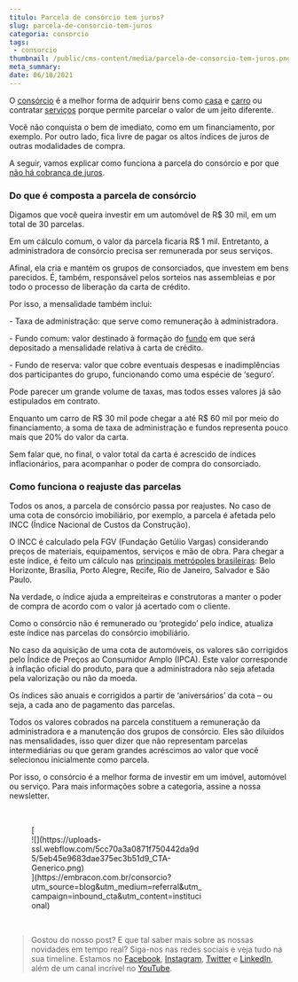 ```yaml
---
titulo: Parcela de consórcio tem juros?
slug: parcela-de-consorcio-tem-juros
categoria: consorcio
tags:
 - consorcio
thumbnail: /public/cms-content/media/parcela-de-consorcio-tem-juros.png
meta_summary: 
date: 06/10/2021
---
```

O [consórcio](https://www.embracon.com.br/conhecaoconsorcio/o-que-e-consorcio) é a melhor forma de adquirir bens como [casa](https://www.embracon.com.br/consorcio-de-imoveis) e [carro](https://www.embracon.com.br/consorcio-motos) ou contratar [serviços](https://www.embracon.com.br/consorcio-servicos) porque permite parcelar o valor de um jeito diferente.

Você não conquista o bem de imediato, como em um financiamento, por exemplo. Por outro lado, fica livre de pagar os altos índices de juros de outras modalidades de compra.

A seguir, vamos explicar como funciona a parcela do consórcio e por que [não há cobrança de juros](https://www.embracon.com.br/blog/parcela-de-consorcio-tem-juros).

### Do que é composta a parcela de consórcio

Digamos que você queira investir em um automóvel de R$ 30 mil, em um total de 30 parcelas.

Em um cálculo comum, o valor da parcela ficaria R$ 1 mil. Entretanto, a administradora de consórcio precisa ser remunerada por seus serviços.

Afinal, ela cria e mantém os grupos de consorciados, que investem em bens parecidos. É, também, responsável pelos sorteios nas assembleias e por todo o processo de liberação da carta de crédito.

Por isso, a mensalidade também inclui:

\- Taxa de administração: que serve como remuneração à administradora.

\- Fundo comum: valor destinado à formação do [fundo](https://www.embracon.com.br/blog/entenda-como-funciona-a-devolucao-do-fundo-de-reserva) em que será depositado a mensalidade relativa à carta de crédito.

\- Fundo de reserva: valor que cobre eventuais despesas e inadimplências dos participantes do grupo, funcionando como uma espécie de ‘seguro’.

Pode parecer um grande volume de taxas, mas todos esses valores já são estipulados em contrato.

Enquanto um carro de R$ 30 mil pode chegar a até R$ 60 mil por meio do financiamento, a soma de taxa de administração e fundos representa pouco mais que 20% do valor da carta.

Sem falar que, no final, o valor total da carta é acrescido de índices inflacionários, para acompanhar o poder de compra do consorciado.

### Como funciona o reajuste das parcelas

Todos os anos, a parcela de consórcio passa por reajustes. No caso de uma cota de consórcio imobiliário, por exemplo, a parcela é afetada pelo INCC (Índice Nacional de Custos da Construção).

O INCC é calculado pela FGV (Fundação Getúlio Vargas) considerando preços de materiais, equipamentos, serviços e mão de obra. Para chegar a este índice, é feito um cálculo nas [principais metrópoles brasileiras](https://www.embracon.com.br/blog/top-5-destinos-de-ferias-escolha-sua-proxima-viagem-pelo-brasil): Belo Horizonte, Brasília, Porto Alegre, Recife, Rio de Janeiro, Salvador e São Paulo.

Na verdade, o índice ajuda a empreiteiras e construtoras a manter o poder de compra de acordo com o valor já acertado com o cliente.

Como o consórcio não é remunerado ou ‘protegido’ pelo índice, atualiza este índice nas parcelas do consórcio imobiliário.

No caso da aquisição de uma cota de automóveis, os valores são corrigidos pelo Índice de Preços ao Consumidor Amplo (IPCA). Este valor corresponde à inflação oficial do produto, para que a administradora não seja afetada pela valorização ou não da moeda.

Os índices são anuais e corrigidos a partir de ‘aniversários’ da cota – ou seja, a cada ano de pagamento das parcelas.

Todos os valores cobrados na parcela constituem a remuneração da administradora e a manutenção dos grupos de consórcio. Eles são diluídos nas mensalidades, isso quer dizer que não representam parcelas intermediárias ou que geram grandes acréscimos ao valor que você selecionou inicialmente como parcela.

Por isso, o consórcio é a melhor forma de investir em um imóvel, automóvel ou serviço. Para mais informações sobre a categoria, assine a nossa newsletter.

‍

<figure class="w-richtext-figure-type-image w-richtext-align-center" style="max-width:310px">[<div>![](https://uploads-ssl.webflow.com/5cc70a3a0871f750442da9d5/5eb45e9683dae375ec3b51d9_CTA-Generico.png)</div>](https://embracon.com.br/consorcio?utm_source=blog&utm_medium=referral&utm_campaign=inbound_cta&utm_content=institucional)</figure>‍

> Gostou do nosso post? E que tal saber mais sobre as nossas novidades em tempo real? Siga-nos nas redes sociais e veja tudo na sua timeline. Estamos no [Facebook](https://www.facebook.com/embracon/), [Instagram](https://www.instagram.com/embraconoficial/), [Twitter](https://twitter.com/embracon) e [LinkedIn](https://www.linkedin.com/company/1018875/), além de um canal incrível no [YouTube](https://www.youtube.com/channel/UCL-Y0mv9zc73Iek48NLUBzQ).

‍
